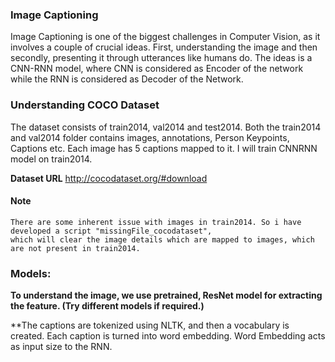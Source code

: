 ### Image Captioning

Image Captioning is one of the biggest challenges in Computer Vision, as it involves a couple of crucial ideas. 
First, understanding the image and then secondly, presenting it through utterances like humans do. The ideas is a CNN-RNN model, where CNN is considered as Encoder of the network while the RNN is considered as Decoder of the Network.

### Understanding COCO Dataset

The dataset consists of train2014, val2014 and test2014. Both the train2014 and val2014 folder contains images, annotations,
Person Keypoints, Captions etc. Each image has 5 captions mapped to it. I will train CNNRNN model on train2014.

**Dataset URL** http://cocodataset.org/#download

#### Note
    There are some inherent issue with images in train2014. So i have developed a script "missingFile_cocodataset", 
    which will clear the image details which are mapped to images, which are not present in train2014.

### Models:

  **To understand the image, we use pretrained, ResNet model for extracting the feature. (Try different models if required.)**
  
  **The captions are tokenized using NLTK, and then a vocabulary is created. Each caption is turned into word embedding.
  Word Embedding acts as input size to the RNN.
